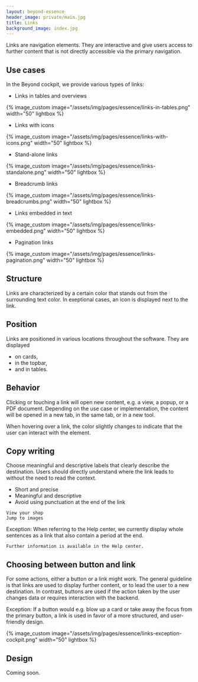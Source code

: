```yaml
---
layout: beyond-essence
header_image: private/main.jpg
title: Links
background_image: index.jpg
---
```


Links are navigation elements.
They are interactive and give users access to further content that is not directly accessible via the primary navigation.

## Use cases

In the Beyond cockpit, we provide various types of links:

* Links in tables and overviews

{% image_custom image="/assets/img/pages/essence/links-in-tables.png" width="50" lightbox %}

* Links with icons

{% image_custom image="/assets/img/pages/essence/links-with-icons.png" width="50" lightbox %}

* Stand-alone links

{% image_custom image="/assets/img/pages/essence/links-standalone.png" width="50" lightbox %}

* Breadcrumb links

{% image_custom image="/assets/img/pages/essence/links-breadcrumbs.png" width="50" lightbox %}

* Links embedded in text

{% image_custom image="/assets/img/pages/essence/links-embedded.png" width="50" lightbox %}

* Pagination links

{% image_custom image="/assets/img/pages/essence/links-pagination.png" width="50" lightbox %}


## Structure

Links are characterized by a certain color that stands out from the surrounding text color.
In exeptional cases, an icon is displayed next to the link.

## Position

Links are positioned in various locations throughout the software.
They are displayed

- on cards,
- in the topbar,
- and in tables.

## Behavior

Clicking or touching a link will open new content, e.g. a view, a popup, or a PDF document.
Depending on the use case or implementation, the content will be opened in a new tab, in the same tab, or in a new tool.

When hovering over a link, the color slightly changes to indicate that the user can interact with the element.

## Copy writing

Choose meaningful and descriptive labels that clearly describe the destination.
Users should directly understand where the link leads to without the need to read the context.

* Short and precise
* Meaningful and descriptive
* Avoid using punctuation at the end of the link

```
View your shop
Jump to images
```

Exception: When referring to the Help center, we currently display whole sentences as a link that also contain a period at the end.

```
Further information is available in the Help center.
```

## Choosing between button and link

For some actions, either a button or a link might work.
The general guideline is that links are used to display further content, or to lead the user to a new destination.
In contrast, buttons are used if the action taken by the user changes data or requires interaction with the backend.

Exception: If a button would e.g. blow up a card or take away the focus from the primary button, a link is used in favor of a more structured, and user-friendly design.

{% image_custom image="/assets/img/pages/essence/links-exception-cockpit.png" width="50" lightbox %}

## Design

Coming soon.
